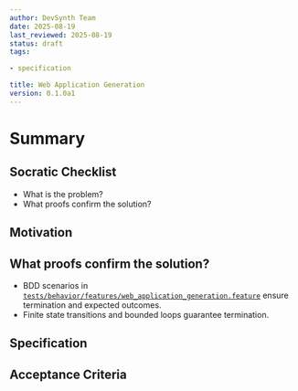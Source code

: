 ```yaml
---
author: DevSynth Team
date: 2025-08-19
last_reviewed: 2025-08-19
status: draft
tags:

- specification

title: Web Application Generation
version: 0.1.0a1
---
```


<!--
Required metadata fields:
- author: document author
- date: creation date
- last_reviewed: last review date
- status: draft | review | published
- tags: search keywords
- title: short descriptive name
- version: specification version
-->

# Summary

## Socratic Checklist
- What is the problem?
- What proofs confirm the solution?

## Motivation

## What proofs confirm the solution?
- BDD scenarios in [`tests/behavior/features/web_application_generation.feature`](../../tests/behavior/features/web_application_generation.feature) ensure termination and expected outcomes.
- Finite state transitions and bounded loops guarantee termination.


## Specification

## Acceptance Criteria
